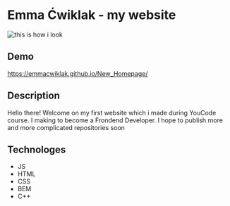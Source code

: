 # Emma Ćwiklak - my website
![this is how i look]([https://files.fm/f/jsr6pyaxm](https://i.ibb.co/DQ0jMsD/312905422-437195065152925-5235408083838463913-n.jpg))

## Demo
https://emmacwiklak.github.io/New_Homepage/

## Description
Hello there! Welcome on my first website which i made during YouCode course. I making to become a Frondend Developer. I hope to publish more and more complicated repositories soon

## Technologes
- JS
- HTML
- CSS
- BEM
- C++

